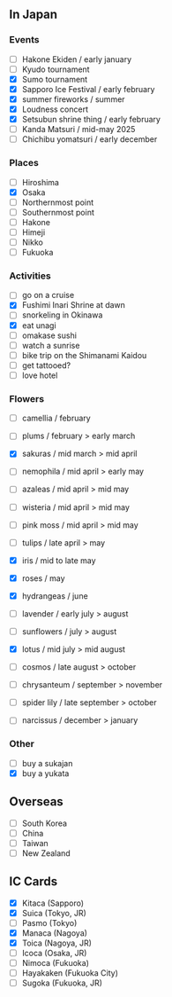 ## In Japan

### Events

- [ ] Hakone Ekiden           / early january
- [ ] Kyudo tournament
- [x] Sumo tournament
- [x] Sapporo Ice Festival    / early february
- [x] summer fireworks        / summer
- [x] Loudness concert        
- [x] Setsubun shrine thing   / early february
- [ ] Kanda Matsuri           / mid-may 2025
- [ ] Chichibu yomatsuri      / early december

### Places

- [ ] Hiroshima
- [x] Osaka
- [ ] Northernmost point
- [ ] Southernmost point
- [ ] Hakone
- [ ] Himeji
- [ ] Nikko
- [ ] Fukuoka

### Activities

- [ ] go on a cruise
- [x] Fushimi Inari Shrine at dawn
- [ ] snorkeling in Okinawa
- [x] eat unagi
- [ ] omakase sushi
- [ ] watch a sunrise
- [ ] bike trip on the Shimanami Kaidou
- [ ] get tattooed?
- [ ] love hotel

### Flowers

- [ ] camellia          / february
- [ ] plums             / february > early march
- [x] sakuras           / mid march > mid april
- [ ] nemophila         / mid april > early may
- [ ] azaleas           / mid april > mid may
- [ ] wisteria          / mid april > mid may
- [ ] pink moss         / mid april > mid may
- [ ] tulips            / late april > may
- [x] iris              / mid to late may
- [x] roses             / may
- [x] hydrangeas        / june
- [ ] lavender          / early july > august
- [ ] sunflowers        / july > august
- [x] lotus             / mid july > mid august
- [ ] cosmos            / late august > october
- [ ] chrysanteum       / september > november
- [ ] spider lily       / late september > october
- [ ] narcissus         / december > january


### Other

- [ ] buy a sukajan
- [x] buy a yukata

## Overseas

- [ ] South Korea
- [ ] China
- [ ] Taiwan
- [ ] New Zealand
<!-- - [ ] Hawai -->


## IC Cards

- [x] Kitaca (Sapporo)
- [x] Suica (Tokyo, JR)
- [ ] Pasmo (Tokyo)
- [x] Manaca (Nagoya)
- [x] Toica (Nagoya, JR)
- [ ] Icoca (Osaka, JR)
- [ ] Nimoca (Fukuoka)
- [ ] Hayakaken (Fukuoka City)
- [ ] Sugoka (Fukuoka, JR)
<!-- - [ ] Pitapa (Kansai) -->

